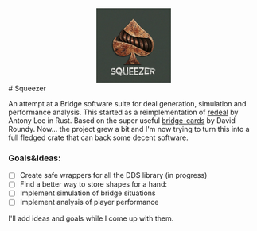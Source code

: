 <div align="center">
  <a href="https://github.com/alvarogaiotti/squeezer">
    <img src="./Squeezer logo.jpeg" alt="Logo" width="150" height="150">
  </a>
</div>
# Squeezer

An attempt at a Bridge software suite for deal generation, simulation and performance analysis.
This started as  a reimplementation of [redeal](https://github.com/anntzer/redeal) by Antony Lee in Rust. Based on the super useful [bridge-cards](https://github.com/droundy/bridge-cards) by David Roundy.
Now... the project grew a bit and I'm now trying to turn this into a full fledged crate that can back some
decent software.

### Goals&Ideas:
- [ ] Create safe wrappers for all the DDS library (in progress)
- [ ] Find a better way to store shapes for a hand:
- [ ] Implement simulation of bridge situations
- [ ] Implement analysis of player performance

I'll add ideas and goals while I come up with them.
